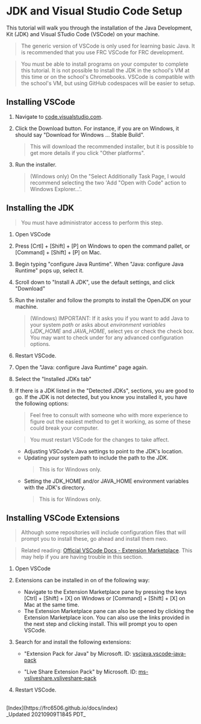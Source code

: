 # JDK and Visual Studio Code Setup

This tutorial will walk you through the installation of the Java Development, Kit (JDK) and Visual STudio Code (VSCode) on your machine.

> The generic version of VSCode is only used for learning basic Java.  It is recommended that you use FRC VSCode for FRC development.

> You must be able to install programs on your computer to complete this tutorial.  It is not possible to install the JDK in the school's VM at this time or on the school's Chromebooks.  VSCode is compatible with the school's VM, but using GitHub codespaces will be easier to setup.

## Installing VSCode

1. Navigate to [code.visualstudio.com](https://code.visualstudio.com/).

1. Click the Download button.  For instance, if you are on Windows, it should say "Download for Windows ... Stable Build".
    >   This will download the recommended installer, but it is possible to get more details if you click "Other platforms".

1. Run the installer.
    >   (Windows only) On the "Select Additionally Task Page, I would recommend selecting the two 'Add "Open with Code" action to Windows Explorer...'.

## Installing the JDK

> You must have administrator access to perform this step.

1. Open VSCode

2. Press [Crtl] + [Shift] + [P] on Windows to open the command pallet, or [Command] + [Shift] + [P] on Mac.

3. Begin typing "configure Java Runtime".  When "Java: configure Java Runtime" pops up, select it.

4. Scroll down to "Install A JDK", use the default settings, and click "Download"

5. Run the installer and follow the prompts to install the OpenJDK on your machine.
   > (Windows) IMPORTANT: If it asks you if you want to add Java to your system _path_ or asks about _environment variables_ (_JDK\_HOME_ and _JAVA\_HOME_, select yes or check the check box.  You may want to check under for any advanced configuration options.

6. Restart VSCode.

7. Open the "Java: configure Java Runtime" page again.

8. Select the "Installed JDKs tab"

9. If there is a JDK listed in the "Detected JDKs", sections, you are good to go.  If the JDK is not detected, but you know you installed it, you have the following options:
    > Feel free to consult with someone who with more experience to figure out the easiest method to get it working, as some of these could break your computer.

    > You must restart VSCode for the changes to take affect.
    - Adjusting VSCode's Java settings to point to the JDK's location.
    - Updating your system path to include the path to the JDK.
        > This is for Windows only.
    - Setting the JDK\_HOME and/or JAVA\_HOME environment variables with the JDK's directory.
        > This is for Windows only.

## Installing VSCode Extensions

> Although some repositories will include configuration files that will prompt you to install these, go ahead and install them nwo.

> Related reading: [Official VSCode Docs - Extension Marketplace](https://code.visualstudio.com/docs/editor/extension-marketplace).  This may help if you are having trouble in this section.

1. Open VSCode

2. Extensions can be installed in on of the following way:
    - Navigate to the Extension Marketplace pane by pressing the keys [Ctrl] + [Shift] + [X] on Windows or [Command] + [Shift] + [X] on Mac at the same time.
    - The Extension Marketplace pane can also be opened by clicking the Extension Marketplace icon.
    You can also use the links provided in the next step and clicking install.  This will prompt you to open VSCode.

3. Search for and install the following extensions:
    - "Extension Pack for Java" by Microsoft.  ID: [vscjava.vscode-java-pack](https://marketplace.visualstudio.com/items?itemName=vscjava.vscode-java-pack)

    - "Live Share Extension Pack" by Microsoft.  ID: [ms-vsliveshare.vsliveshare-pack](https://marketplace.visualstudio.com/items?itemName=ms-vsliveshare.vsliveshare-pack)

4. Restart VSCode.

<br>
[Index](https://frc6506.github.io/docs/index)

<br>
_Updated 20210909T1845 PDT_

